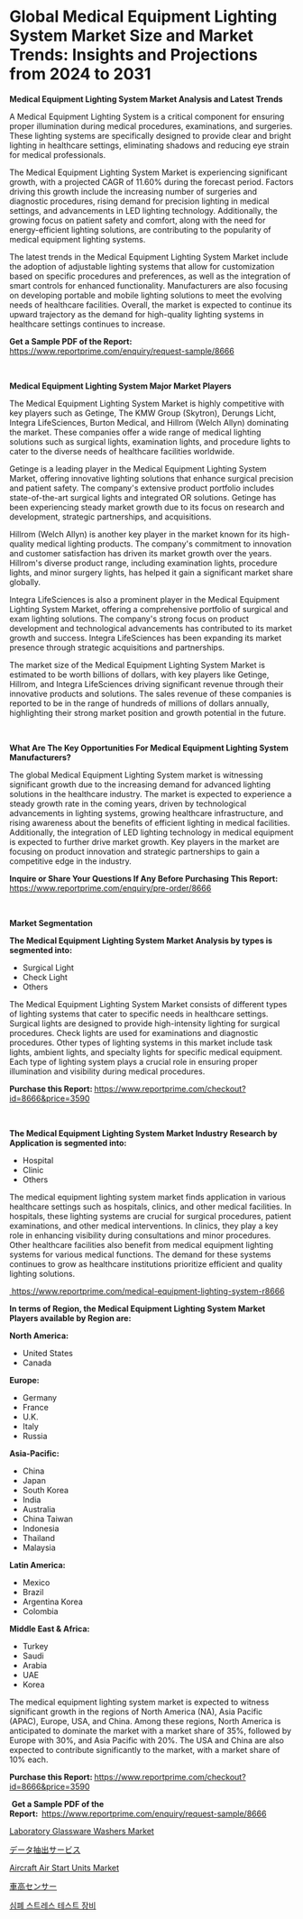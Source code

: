 <p><h1>Global Medical Equipment Lighting System Market Size and Market Trends: Insights and Projections from 2024 to 2031</h1></p><p><strong>Medical Equipment Lighting System Market Analysis and Latest Trends</strong></p>
<p><p>A Medical Equipment Lighting System is a critical component for ensuring proper illumination during medical procedures, examinations, and surgeries. These lighting systems are specifically designed to provide clear and bright lighting in healthcare settings, eliminating shadows and reducing eye strain for medical professionals.</p><p>The Medical Equipment Lighting System Market is experiencing significant growth, with a projected CAGR of 11.60% during the forecast period. Factors driving this growth include the increasing number of surgeries and diagnostic procedures, rising demand for precision lighting in medical settings, and advancements in LED lighting technology. Additionally, the growing focus on patient safety and comfort, along with the need for energy-efficient lighting solutions, are contributing to the popularity of medical equipment lighting systems.</p><p>The latest trends in the Medical Equipment Lighting System Market include the adoption of adjustable lighting systems that allow for customization based on specific procedures and preferences, as well as the integration of smart controls for enhanced functionality. Manufacturers are also focusing on developing portable and mobile lighting solutions to meet the evolving needs of healthcare facilities. Overall, the market is expected to continue its upward trajectory as the demand for high-quality lighting systems in healthcare settings continues to increase.</p></p>
<p><strong>Get a Sample PDF of the Report:&nbsp;</strong> <a href="https://www.reportprime.com/enquiry/request-sample/8666">https://www.reportprime.com/enquiry/request-sample/8666</a></p>
<p>&nbsp;</p>
<p><strong>Medical Equipment Lighting System Major Market Players</strong></p>
<p><p>The Medical Equipment Lighting System Market is highly competitive with key players such as Getinge, The KMW Group (Skytron), Derungs Licht, Integra LifeSciences, Burton Medical, and Hillrom (Welch Allyn) dominating the market. These companies offer a wide range of medical lighting solutions such as surgical lights, examination lights, and procedure lights to cater to the diverse needs of healthcare facilities worldwide.</p><p>Getinge is a leading player in the Medical Equipment Lighting System Market, offering innovative lighting solutions that enhance surgical precision and patient safety. The company's extensive product portfolio includes state-of-the-art surgical lights and integrated OR solutions. Getinge has been experiencing steady market growth due to its focus on research and development, strategic partnerships, and acquisitions.</p><p>Hillrom (Welch Allyn) is another key player in the market known for its high-quality medical lighting products. The company's commitment to innovation and customer satisfaction has driven its market growth over the years. Hillrom's diverse product range, including examination lights, procedure lights, and minor surgery lights, has helped it gain a significant market share globally.</p><p>Integra LifeSciences is also a prominent player in the Medical Equipment Lighting System Market, offering a comprehensive portfolio of surgical and exam lighting solutions. The company's strong focus on product development and technological advancements has contributed to its market growth and success. Integra LifeSciences has been expanding its market presence through strategic acquisitions and partnerships.</p><p>The market size of the Medical Equipment Lighting System Market is estimated to be worth billions of dollars, with key players like Getinge, Hillrom, and Integra LifeSciences driving significant revenue through their innovative products and solutions. The sales revenue of these companies is reported to be in the range of hundreds of millions of dollars annually, highlighting their strong market position and growth potential in the future.</p></p>
<p>&nbsp;</p>
<p><strong>What Are The Key Opportunities For Medical Equipment Lighting System Manufacturers?</strong></p>
<p><p>The global Medical Equipment Lighting System market is witnessing significant growth due to the increasing demand for advanced lighting solutions in the healthcare industry. The market is expected to experience a steady growth rate in the coming years, driven by technological advancements in lighting systems, growing healthcare infrastructure, and rising awareness about the benefits of efficient lighting in medical facilities. Additionally, the integration of LED lighting technology in medical equipment is expected to further drive market growth. Key players in the market are focusing on product innovation and strategic partnerships to gain a competitive edge in the industry.</p></p>
<p><strong>Inquire or Share Your Questions If Any Before Purchasing This Report:</strong> <a href="https://www.reportprime.com/enquiry/pre-order/8666">https://www.reportprime.com/enquiry/pre-order/8666</a></p>
<p>&nbsp;</p>
<p><strong>Market Segmentation</strong></p>
<p><strong>The Medical Equipment Lighting System Market Analysis by types is segmented into:</strong></p>
<p><ul><li>Surgical Light</li><li>Check Light</li><li>Others</li></ul></p>
<p><p>The Medical Equipment Lighting System Market consists of different types of lighting systems that cater to specific needs in healthcare settings. Surgical lights are designed to provide high-intensity lighting for surgical procedures. Check lights are used for examinations and diagnostic procedures. Other types of lighting systems in this market include task lights, ambient lights, and specialty lights for specific medical equipment. Each type of lighting system plays a crucial role in ensuring proper illumination and visibility during medical procedures.</p></p>
<p><strong>Purchase this Report:&nbsp;</strong><a href="https://www.reportprime.com/checkout?id=8666&price=3590">https://www.reportprime.com/checkout?id=8666&price=3590</a></p>
<p>&nbsp;</p>
<p><strong>The Medical Equipment Lighting System Market Industry Research by Application is segmented into:</strong></p>
<p><ul><li>Hospital</li><li>Clinic</li><li>Others</li></ul></p>
<p><p>The medical equipment lighting system market finds application in various healthcare settings such as hospitals, clinics, and other medical facilities. In hospitals, these lighting systems are crucial for surgical procedures, patient examinations, and other medical interventions. In clinics, they play a key role in enhancing visibility during consultations and minor procedures. Other healthcare facilities also benefit from medical equipment lighting systems for various medical functions. The demand for these systems continues to grow as healthcare institutions prioritize efficient and quality lighting solutions.</p></p>
<p><a href="https://www.reportprime.com/medical-equipment-lighting-system-r8666">&nbsp;https://www.reportprime.com/medical-equipment-lighting-system-r8666</a></p>
<p><strong>In terms of Region, the Medical Equipment Lighting System Market Players available by Region are:</strong></p>
<p>
    <p> <strong> North America: </strong>
        <ul>
            <li>United States</li>
            <li>Canada</li>
        </ul>
        </p> 
    <p> <strong> Europe: </strong>
        <ul>
            <li>Germany</li>
            <li>France</li>
            <li>U.K.</li>
            <li>Italy</li>
            <li>Russia</li>
        </ul>
        </p> 
    <p> <strong> Asia-Pacific: </strong>
        <ul>
            <li>China</li>
            <li>Japan</li>
            <li>South Korea</li>
            <li>India</li>
            <li>Australia</li>
            <li>China Taiwan</li>
            <li>Indonesia</li>
            <li>Thailand</li>
            <li>Malaysia</li>
        </ul>
        </p> 
    <p> <strong> Latin America: </strong>
        <ul>
            <li>Mexico</li>
            <li>Brazil</li>
            <li>Argentina Korea</li>
            <li>Colombia</li>
        </ul>
        </p> 
    <p> <strong> Middle East & Africa: </strong>
        <ul>
            <li>Turkey</li>
            <li>Saudi</li>
            <li>Arabia</li>
            <li>UAE</li>
            <li>Korea</li>
        </ul>
    </p>
    </p>
<p><p>The medical equipment lighting system market is expected to witness significant growth in the regions of North America (NA), Asia Pacific (APAC), Europe, USA, and China. Among these regions, North America is anticipated to dominate the market with a market share of 35%, followed by Europe with 30%, and Asia Pacific with 20%. The USA and China are also expected to contribute significantly to the market, with a market share of 10% each.</p></p>
<p><strong>Purchase this Report: </strong><a href="https://www.reportprime.com/checkout?id=8666&price=3590">https://www.reportprime.com/checkout?id=8666&price=3590</a></p>
<p>&nbsp;<strong>Get a Sample PDF of the Report:&nbsp;&nbsp;</strong><a href="https://www.reportprime.com/enquiry/request-sample/8666">https://www.reportprime.com/enquiry/request-sample/8666</a></p>
<p><strong></strong></p>
<p><p><a href="https://github.com/nafiafirdania/Market-Research-Report-List-1/blob/main/laboratory-glassware-washers-market.md">Laboratory Glassware Washers Market</a></p><p><a href="https://medium.com/@abdulkoss2015/%E3%83%87%E3%83%BC%E3%82%BF%E6%8A%BD%E5%87%BA%E3%82%B5%E3%83%BC%E3%83%93%E3%82%B9%E3%81%AE%E5%B8%82%E5%A0%B4%E5%8B%95%E5%90%91-%E5%B8%82%E5%A0%B4%E3%82%BB%E3%82%B0%E3%83%A1%E3%83%B3%E3%83%86%E3%83%BC%E3%82%B7%E3%83%A7%E3%83%B3%E3%81%AE%E8%A9%B3%E7%B4%B0%E3%81%AA%E7%A0%94%E7%A9%B6%E3%81%A8%E6%96%B0%E8%88%88%E3%83%88%E3%83%AC%E3%83%B3%E3%83%89%E3%81%AE%E9%87%8D%E8%A6%81%E6%80%A7%E3%81%AE%E5%88%86%E6%9E%90-293dbe5ba6a9">データ抽出サービス</a></p><p><a href="https://medium.com/@lucas.russell0876/global-aircraft-air-start-units-market-status-2024-2031-and-forecast-by-region-product-end-e91c8967cda6">Aircraft Air Start Units Market</a></p><p><a href="https://github.com/RodHoppe07/Market-Research-Report-List-2/blob/main/290507373689.md">車高センサー</a></p><p><a href="https://github.com/lzuwsfreyoq70/Market-Research-Report-List-3/blob/main/896280696078.md">심폐 스트레스 테스트 장비</a></p></p>